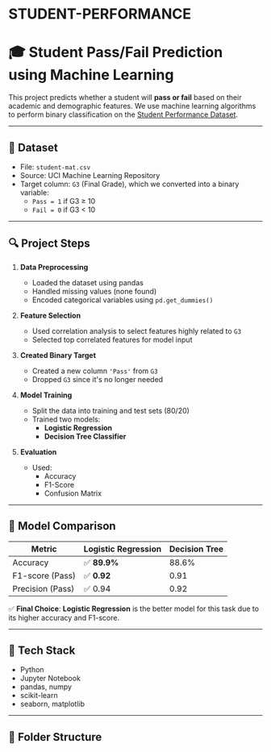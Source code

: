 # STUDENT-PERFORMANCE
# 🎓 Student Pass/Fail Prediction using Machine Learning

This project predicts whether a student will **pass or fail** based on their academic and demographic features. We use machine learning algorithms to perform binary classification on the [Student Performance Dataset](https://archive.ics.uci.edu/ml/datasets/Student+Performance).

---

## 📂 Dataset

- File: `student-mat.csv`
- Source: UCI Machine Learning Repository
- Target column: `G3` (Final Grade), which we converted into a binary variable:
  - `Pass = 1` if G3 ≥ 10
  - `Fail = 0` if G3 < 10

---

## 🔍 Project Steps

1. **Data Preprocessing**
   - Loaded the dataset using pandas
   - Handled missing values (none found)
   - Encoded categorical variables using `pd.get_dummies()`

2. **Feature Selection**
   - Used correlation analysis to select features highly related to `G3`
   - Selected top correlated features for model input

3. **Created Binary Target**
   - Created a new column `'Pass'` from `G3`
   - Dropped `G3` since it's no longer needed

4. **Model Training**
   - Split the data into training and test sets (80/20)
   - Trained two models:
     - **Logistic Regression**
     - **Decision Tree Classifier**

5. **Evaluation**
   - Used:
     - Accuracy
     - F1-Score
     - Confusion Matrix

---

## 🧠 Model Comparison

| Metric              | Logistic Regression | Decision Tree |
|---------------------|---------------------|----------------|
| Accuracy            | ✅ **89.9%**         | 88.6%          |
| F1-score (Pass)     | ✅ **0.92**          | 0.91           |
| Precision (Pass)    | ✅ 0.94              | 0.92           |

✅ **Final Choice**: **Logistic Regression** is the better model for this task due to its higher accuracy and F1-score.

---

## 🧰 Tech Stack

- Python
- Jupyter Notebook
- pandas, numpy
- scikit-learn
- seaborn, matplotlib

---

## 📁 Folder Structure

